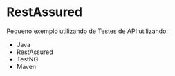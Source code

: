 <h1> RestAssured </h1> 

Pequeno exemplo utilizando de Testes de API utilizando:

- Java <br> 
- RestAssured 
- TestNG 
- Maven